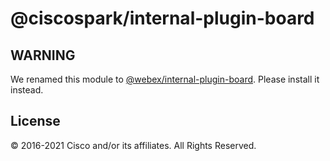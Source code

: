 # @ciscospark/internal-plugin-board

## WARNING

We renamed this module to
[@webex/internal-plugin-board](https://www.npmjs.com/package/@webex/internal-plugin-board).
Please install it instead.

## License

© 2016-2021 Cisco and/or its affiliates. All Rights Reserved.
